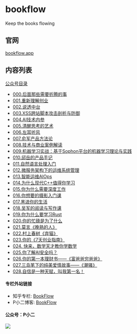 # bookflow

Keep the books flowing


## 官网

[bookflow.app](https://bookflow.app) 


## 内容列表

[公众号目录](https://mp.weixin.qq.com/mp/appmsgalbum?__biz=MzAwNzc4MDgwNQ==&action=getalbum&album_id=1345462282264051712&scene=173#wechat_redirect)

- [000.后面那些需要折腾的事](https://mp.weixin.qq.com/s/2Lx8Mori2caS9KXPkt--fw)
- [001.重新理解创业](https://mp.weixin.qq.com/s/hZX42VNbj0zpy2tQtRTxug)
- [002.说透中台](https://mp.weixin.qq.com/s/ueTvoCzsD_wNd3rjxmAyJw)
- [003.XSS跨站脚本攻击剖析与防御](https://mp.weixin.qq.com/s/R12EvAyk2NByYsOH30AuOA)
- [004.AI技术内参](https://mp.weixin.qq.com/s/a7cT60quPEQsP_pUBy1vVw)
- [005.清醒思考的艺术](https://mp.weixin.qq.com/s/ogQVLh_2e3lpS6EXZTG63Q)
- [006.左耳听风](https://mp.weixin.qq.com/s/yQrgQeULppX4wH35rSahew)
- [007.俞军产品方法论](https://mp.weixin.qq.com/s/buq6vvp5tIgrDMXdpMqmkg)
- [008.技术与商业案例解读](https://mp.weixin.qq.com/s/EKRmWni9t_xhP785UKoX8A)
- [009.机器学习实战：基于Sophon平台的机器学习理论与实践](https://mp.weixin.qq.com/s/bgCsPDaC5aKpxAoDVzTlqw)
- [010.邱岳的产品手记](https://mp.weixin.qq.com/s/EQgopC1Sby6y3pcwWe1Ztg)
- [011.自然语言处理入门](https://mp.weixin.qq.com/s/B9DYDaKEWzKvVaZkSerGXg)
- [012.微服务架构下的运维系统管理](https://mp.weixin.qq.com/s/xEdGu72EIE5_UA_U398cFQ)
- [013.智能运维AIOps](https://mp.weixin.qq.com/s/8Wkg5G2KeWpY4de8tW7bUQ)
- [014.为什么现代C++值得你学习](https://mp.weixin.qq.com/s/AdJ4jRR6c59Ciq2Cy7pyzQ)
- [015.你为什么需要深度工作](https://mp.weixin.qq.com/s/bymPEXc2nO6cTin_xcxq7A)
- [016.你想要的摄影入门课](https://mp.weixin.qq.com/s/xefG18TVIsnLPdsDX8sD3Q)
- [017.黑进你的生活](https://mp.weixin.qq.com/s/AtmecWoU4N2X9ml1UOQbcg)
- [018.吴军的阅读与写作课](https://mp.weixin.qq.com/s/ImtqmpSU2oWr5mkliNQoCw)
- [019.你为什么要学习Rust](https://mp.weixin.qq.com/s/WS2kikpuHKGxPJ_UBfYhgg)
- [020.你的忙碌是为了什么](https://mp.weixin.qq.com/s/H7GJ_D1FRUwNIxWzSVdqCw)
- [021.莫言《晚熟的人》](https://mp.weixin.qq.com/s/BneMKSfRSbqCFNLXRNZKMw)
- [022.村上春树《弃猫》](https://mp.weixin.qq.com/s/GiA7BC6K6WFkOJ9XDGstjw)
- [023.你的《7天创业指南》](https://mp.weixin.qq.com/s/tX6V-7hLpJL9J_UtZ02j8A)
- [024. 快来，数学天才教你学数学](https://mp.weixin.qq.com/s/jrgJH13Ihk573NmskBmRYw)
- [025.你了解AI安全吗？](https://mp.weixin.qq.com/s/2-ZfPHc8yH0aHNoRdYilVQ)
- [026.你的第一本理财书——《富爸爸穷爸爸》](https://mp.weixin.qq.com/s/kCxS4qzCPfLJ8dV29prnZg)
- [027.三岛笔下的纯美爱情故事——《潮骚》](https://mp.weixin.qq.com/s/c5RUhVBS2rrFyTAFrrhyEg)
- [028.自信是一种天赋，叫我第一名！](https://mp.weixin.qq.com/s/LpdNb7nqdOZmjUinD5tCmw)



#### 专栏外站链接

- 知乎专栏: [BookFlow](https://zhuanlan.zhihu.com/bookflow)
- P小二博客: [BookFlow](https://pxiaoer.blog/category/bookflow/)


#### 公众号：P小二
![](https://tva1.sinaimg.cn/large/00831rSTly1gcvj9w1tm8j309k09kt8n.jpg)

